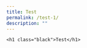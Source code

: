 ```yaml
---
title: Test
permalink: /test-1/
description: ""
---
```

<style>
	.test{
	background:black;}
</style>
	
	<h1 class="black">Test</h1>
	